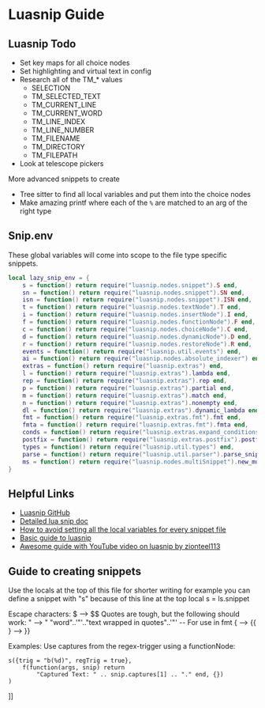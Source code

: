 # Luasnip Guide

## Luasnip Todo

- Set key maps for all choice nodes
- Set highlighting and virtual text in config
- Research all of the TM\_\* values
  - SELECTION
  - TM_SELECTED_TEXT
  - TM_CURRENT_LINE
  - TM_CURRENT_WORD
  - TM_LINE_INDEX
  - TM_LINE_NUMBER
  - TM_FILENAME
  - TM_DIRECTORY
  - TM_FILEPATH
- Look at telescope pickers

More advanced snippets to create

- Tree sitter to find all local variables and put them into the choice nodes
- Make amazing printf where each of the `%` are matched to an arg of the right type

## Snip.env

These global variables will come into scope to the file type specific snippets.

```lua
local lazy_snip_env = {
    s = function() return require("luasnip.nodes.snippet").S end,
    sn = function() return require("luasnip.nodes.snippet").SN end,
    isn = function() return require("luasnip.nodes.snippet").ISN end,
    t = function() return require("luasnip.nodes.textNode").T end,
    i = function() return require("luasnip.nodes.insertNode").I end,
    f = function() return require("luasnip.nodes.functionNode").F end,
    c = function() return require("luasnip.nodes.choiceNode").C end,
    d = function() return require("luasnip.nodes.dynamicNode").D end,
    r = function() return require("luasnip.nodes.restoreNode").R end,
    events = function() return require("luasnip.util.events") end,
    ai = function() return require("luasnip.nodes.absolute_indexer") end,
    extras = function() return require("luasnip.extras") end,
    l = function() return require("luasnip.extras").lambda end,
    rep = function() return require("luasnip.extras").rep end,
    p = function() return require("luasnip.extras").partial end,
    m = function() return require("luasnip.extras").match end,
    n = function() return require("luasnip.extras").nonempty end,
    dl = function() return require("luasnip.extras").dynamic_lambda end,
    fmt = function() return require("luasnip.extras.fmt").fmt end,
    fmta = function() return require("luasnip.extras.fmt").fmta end,
    conds = function() return require("luasnip.extras.expand_conditions") end,
    postfix = function() return require("luasnip.extras.postfix").postfix end,
    types = function() return require("luasnip.util.types") end,
    parse = function() return require("luasnip.util.parser").parse_snippet end,
    ms = function() return require("luasnip.nodes.multiSnippet").new_multisnippet end,
}
```

## Helpful Links

- [Luasnip GitHub](https://github.com/L3MON4D3/LuaSnip)
- [Detailed lua snip doc](https://github.com/L3MON4D3/LuaSnip/blob/master/DOC.md#lua)
- [How to avoid setting all the local variables for every snippet file](https://github.com/L3MON4D3/LuaSnip/blob/69cb81cf7490666890545fef905d31a414edc15b/lua/luasnip/config.lua#L82-L104)
- [Basic guide to luasnip](https://sbulav.github.io/vim/neovim-setting-up-luasnip/)
- [Awesome guide with YouTube video on luasnip by zionteel113](https://github.com/ziontee113/luasnip-tutorial)

## Guide to creating snippets

Use the locals at the top of this file for shorter writing
for example you can define a snippet with "s" because of this line at the top
local s = ls.snippet

Escape characters:
$ --> $$
Quotes are tough, but the following should work:
" --> \"
"word"..'"'.."text wrapped in quotes"..'"'
-- For use in fmt
{ --> {{
} --> }}

Examples: Use captures from the regex-trigger using a functionNode:

>

    s({trig = "b(%d)", regTrig = true},
        f(function(args, snip) return
            "Captured Text: " .. snip.captures[1] .. "." end, {})
    )

]]
